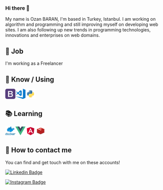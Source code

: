 ### Hi there 👋

My name is Ozan BARAN, I'm based in Turkey, Istanbul.
I am working on algorithm and programming and still improving myself on developing web sites. I am also following up new trends in programming technologies, innovations and enterprises on web domains.

## 💼 Job

I'm working as a Freelancer

## 🧠 Know / Using
<img src="https://github.com/github/explore/blob/master/topics/bootstrap/bootstrap.png?raw=true" height="32" /><img src="https://github.com/github/explore/blob/master/topics/visual-studio-code/visual-studio-code.png?raw=true" height="32" /><img src="https://raw.githubusercontent.com/github/explore/80688e429a7d4ef2fca1e82350fe8e3517d3494d/topics/python/python.png?raw=true" height="32" />

## 📚 Learning

<img src="https://github.com/github/explore/blob/master/topics/docker/docker.png?raw=true" height="32" /><img src="https://github.com/github/explore/blob/master/topics/vue/vue.png?raw=true" height="32" /><img src="https://github.com/github/explore/blob/master/topics/angular/angular.png?raw=true" height="32" /><img src="https://raw.githubusercontent.com/github/explore/master/topics/redis/redis.png?raw=true" height="32" />

## 📝 How to contact me

You can find and get touch with me on these accounts!

[![Linkedin Badge](https://img.shields.io/badge/ozanbaran666-follow%20on%20linkedin-blue?style=for-the-badge&logo=linkedin)](https://www.linkedin.com/in/ozanbaran666/)

[![Instagram Badge](https://img.shields.io/badge/ozanbaran666-follow%20on%20instagram-blue?style=for-the-badge&logo=instagram)](https://www.instagram.com/ozanbaran666/)
